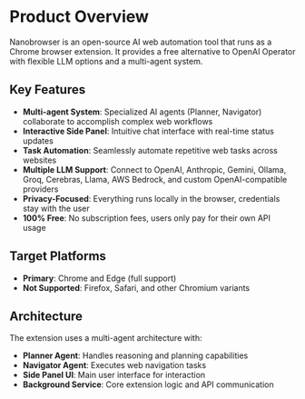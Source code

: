 # Product Overview

Nanobrowser is an open-source AI web automation tool that runs as a Chrome browser extension. It provides a free alternative to OpenAI Operator with flexible LLM options and a multi-agent system.

## Key Features
- **Multi-agent System**: Specialized AI agents (Planner, Navigator) collaborate to accomplish complex web workflows
- **Interactive Side Panel**: Intuitive chat interface with real-time status updates
- **Task Automation**: Seamlessly automate repetitive web tasks across websites
- **Multiple LLM Support**: Connect to OpenAI, Anthropic, Gemini, Ollama, Groq, Cerebras, Llama, AWS Bedrock, and custom OpenAI-compatible providers
- **Privacy-Focused**: Everything runs locally in the browser, credentials stay with the user
- **100% Free**: No subscription fees, users only pay for their own API usage

## Target Platforms
- **Primary**: Chrome and Edge (full support)
- **Not Supported**: Firefox, Safari, and other Chromium variants

## Architecture
The extension uses a multi-agent architecture with:
- **Planner Agent**: Handles reasoning and planning capabilities
- **Navigator Agent**: Executes web navigation tasks
- **Side Panel UI**: Main user interface for interaction
- **Background Service**: Core extension logic and API communication